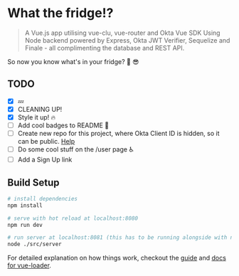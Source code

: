 # What the fridge!?

> A Vue.js app utilising vue-clu, vue-router and Okta Vue SDK
> Using Node backend powered by Express, Okta JWT Verifier, Sequelize and Finale - all complimenting the database and REST API.

So now you know what's in your fridge? :beer: :sunglasses:

## TODO
- [x] :zzz:
- [x] CLEANING UP!
- [x] Style it up! :fire:
- [ ] Add cool badges to README :star2:
- [ ] Create new repo for this project, where Okta Client ID is hidden, so it can be public. [Help](https://gist.github.com/derzorngottes/3b57edc1f996dddcab25)
- [ ] Do some cool stuff on the /user page :wheelchair:
- [ ] Add a Sign Up link

## Build Setup

``` bash
# install dependencies
npm install

# serve with hot reload at localhost:8080
npm run dev

# run server at localhost:8081 (this has to be running alongside with npm run dev)
node ./src/server
```

For detailed explanation on how things work, checkout the [guide](http://vuejs-templates.github.io/webpack/) and [docs for vue-loader](http://vuejs.github.io/vue-loader).
